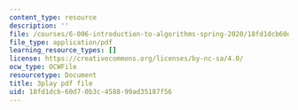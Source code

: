 ```yaml
---
content_type: resource
description: ''
file: /courses/6-006-introduction-to-algorithms-spring-2020/18fd1dcb60d70b3c458899ad35187f56_4nXw-f6NJ9s.pdf
file_type: application/pdf
learning_resource_types: []
license: https://creativecommons.org/licenses/by-nc-sa/4.0/
ocw_type: OCWFile
resourcetype: Document
title: 3play pdf file
uid: 18fd1dcb-60d7-0b3c-4588-99ad35187f56
---
```

